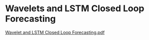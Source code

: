 # $\textsf{Wavelets and LSTM Closed Loop Forecasting}$
[Wavelet and LSTM Closed Loop Forecasting.pdf](https://github.com/user-attachments/files/19925622/Wavelet.LSTM.Closed.Loop.Forecasting.pdf)

